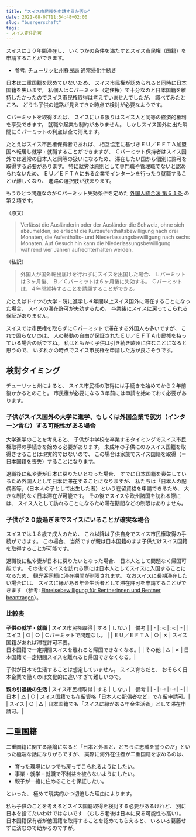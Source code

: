 ```yaml
---
title: "スイス市民権を申請するか否か"
date: 2021-08-07T11:54:48+02:00
slug: "buergerschaft"
tags:
- スイス定住許可
---
```

スイスに１０年間滞在し、
いくつかの条件を満たすとスイス市民権（国籍）を申請することができます。

* 参考: [チューリッヒ州移民局 通常帰化手続き](https://www.zh.ch/de/migration-integration/einbuergerung/ordentliche-einbuergerung.html)

日本は二重国籍を認めていないため、
スイス市民権が認められると同時に日本国籍を失います。
私個人はＣパーミット（定住権）で十分なのと日本国籍を維持したかったのでスイス市民権取得は考えていませんでしたが、
調べてみたところ、
どうも子供の進路が見えてきた時点で検討が必要なようです。

Ｃパーミットを取得すれば、
スイスにいる限りはスイス人と同等の経済的権利を享受できます。
就職や起業も制約がありません。
しかしスイス国外に出た瞬間にＣパーミットの利点は全て消えます。

たとえばスイス市民権保有者であれば、
相互協定に基づきＥＵ／ＥＦＴＡ加盟国へ転居し就学・就職することができますが、
Ｃパーミット保持者はスイス国外では通常の日本人と同等の扱いになるため、
滞在したい国から個別に許可を取得する必要があります。
特に就労は原則として専門職や管理職でないと認められないため、
ＥＵ／ＥＦＴＡにある企業でインターンを行ったり就職することが難しくなり、
進路の選択肢が狭まります。

もうひとつ問題なのがＣパーミット失効条件を定めた [外国人統合法 第６１条](https://www.fedlex.admin.ch/eli/cc/2007/758/de#art_61) の第２項です。

（原文）
> Verlässt die Ausländerin oder der Ausländer die Schweiz, ohne sich abzumelden, so erlischt die Kurzaufenthaltsbewilligung nach drei Monaten, die Aufenthalts- und Niederlassungsbewilligung nach sechs Monaten. Auf Gesuch hin kann die Nieder­lassungsbewilligung während vier Jahren aufrechterhalten werden.

（私訳）
> 外国人が国外転出届けを行わずにスイスを出国した場合、
Ｌパーミットは３ヶ月後、
Ｂ／Ｃパーミットは６ヶ月後に失効する。
Ｃパーミットは、４年間維持することを請願することができる。

たとえばドイツの大学・院に進学し４年間以上スイス国外に滞在することになった場合、
スイスの滞在許可が失効するため、
卒業後にスイスに戻ってこられる保証がありません。

スイスでは市民権を取らずにＣパーミットで滞在する外国人も多いですが、
これで困らないのは、
人の移動の自由が保証されたＥＵ／ＥＦＴＡ市民権を持っている場合の話ですね。
私はともかく子供は引き続き欧州に住むことになると思うので、
いずれかの時点でスイス市民権を申請した方が良さそうです。

## 検討タイミング

チューリッヒ州によると、
スイス市民権の取得には手続きを始めてから２年前後かかるとのこと。
市民権が必要になる３年前には申請を始めておく必要があります。

### 子供がスイス国外の大学に進学、もしくは外国企業で就労（インターン含む）する可能性がある場合

大学進学のことを考えると、
子供が中学校を卒業するタイミングでスイス市民権取得の手続きを始める必要があります。
未成年の子供にのみスイス国籍を取得させることは現実的ではないので、
この場合は家族でスイス国籍を取得（＝日本国籍を喪失）することになります。

退職後に私や妻が日本に戻りたいとなった場合、
すでに日本国籍を喪失しているため外国人として日本に滞在することになりますが、
私たちは「日本人の配偶者等」（日本人の子として出生した者）という在留資格を申請できるため、
大きな制約なく日本滞在が可能です。
その後でスイスや欧州諸国を訪れる際には、
スイス人として訪れることになるため滞在期間などの制限はありません。

### 子供が２０歳過ぎまでスイスにいることが確実な場合

スイスでは１８歳で成人のため、
これ以降は子供自身でスイス市民権取得の手続ができます。
この場合、
当然ですが親は日本国籍のまま子供だけスイス国籍を取得することが可能です。

退職後に私や妻が日本に戻りたいとなった場合、
日本人として問題なく帰国可能です。
その後でスイスを訪れる際には日本人としてスイスに入国することになるため、
観光客同様に滞在期間が制限されます。
なおスイスに長期滞在したい場合には、
スイスに縁がある年金生活者として滞在許可を申請することができます
（参考: [Einreisebewilligung für Rentnerinnen und Rentner beantragen](https://www.zh.ch/de/migration-integration/einreise-aufenthalt/aufenthalte-ohne-erwerbstaetigkeit/einreisebewilligung-rentner.html)）。

### 比較表

**子供の就学・就職**
| スイス市民権取得 | する | しない |　備考 |
| - | :-: | :-: | - |
| スイス | ○ | ○ | Ｃパーミットで問題なし。 |
| ＥＵ／ＥＦＴＡ | ○ | ✕ | スイス国籍があれば滞在許可不要。<br/>日本国籍で一定期間スイスを離れると帰国できなくなる。|
| その他 | △ | ✕ | 日本国籍で一定期間スイスを離れると帰国できなくなる。|

子供が日本で生活することは想定していません。
スイス育ちだと、
おそらく日本企業で働くのは文化的に違いすぎて難しいので。

**親の引退後の生活**
| スイス市民権取得 | する | しない |　備考 |
| - | :-: | :-: | - |
| 日本 | △ | ○ | スイス国籍でも在留資格「日本人の配偶者など」で在留申請可。|
| スイス | ○ | △ | 日本国籍でも「スイスに縁がある年金生活者」として滞在申請可。|

## 二重国籍

二重国籍に関する議論になると「日本と外国と、どちらに忠誠を誓うのだ」といった極端な話になりがちですが、
実際に海外在住者が二重国籍を求めるのは、

- 育った環境にいつでも戻ってこられるようにしたい。
- 事業・就学・就職で不利益を被らないようにしたい。
- 親子が一緒に住めることを保証したい。

といった、
極めて現実的かつ切迫した理由によります。

私も子供のことを考えるとスイス国籍取得を検討する必要があるけれど、
別に日本を捨てたいわけではないです
（むしろ老後は日本に戻る可能性も高い）。
日本国籍保有者が他国籍を取得することを認めてもらえると、
いろいろ葛藤せずに済むので助かるのですが。
